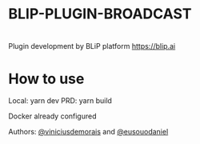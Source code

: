 # BLIP-PLUGIN-BROADCAST

#
Plugin development by BLiP platform
https://blip.ai

# How to use

Local: yarn dev
PRD: yarn build

Docker already configured

Authors: [@viniciusdemorais](https://github.com/viniciusdemorais) and [@eusouodaniel](https://github.com/eusouodaniel)
